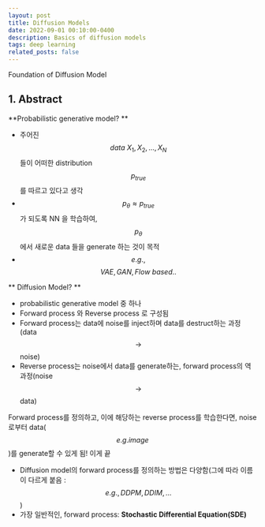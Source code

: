 ```yaml
---
layout: post
title: Diffusion Models
date: 2022-09-01 00:10:00-0400
description: Basics of diffusion models
tags: deep learning
related_posts: false
---
```


Foundation of Diffusion Model

## 1. Abstract
>
**Probabilistic generative model? **
- 주어진 $$data \ X_1, X_2, ..., X_N$$ 들이 어떠한 distribution $$p_{true}$$ 를 따르고 있다고 생각
- $$p_{\theta} \approx p_{true}$$ 가 되도록 NN 을 학습하여, $$p_{\theta}$$에서 새로운 data 들을 generate 하는 것이 목적
- $$e.g.,$$ $$VAE,GAN,Flow \ based..$$ 

>
** Diffusion Model? **
- probabilistic generative model 중 하나
- Forward process 와 Reverse process 로 구성됨
- Forward process는 data에 noise를 inject하며 data를 destruct하는 과정 (data $$\to$$ noise)
- Reverse process는 noise에서 data를 generate하는, forward process의 역과정(noise $$\to$$ data)

>
Forward process를 정의하고, 이에 해당하는 reverse process를 학습한다면, noise로부터 data($$e.g.image$$)를 generate할 수 있게 됨! 이게 끝
- Diffusion model의 forward process를 정의하는 방법은 다양함(그에 따라 이름이 다르게 붙음 : $$e.g.,DDPM, DDIM, ...$$)
- 가장 일반적인, forward process: **Stochastic Differential Equation(SDE)** 